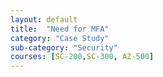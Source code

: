 ```yaml
---
layout: default
title:  "Need for MFA"
category: "Case Study"
sub-category: "Security"
courses: [SC-200,SC-300, AZ-500]
---
```



<html lang="en">
<head>
    <meta charset="UTF-8">
    <meta name="viewport" content="width=device-width, initial-scale=1.0">
    <title>Drag and Drop Text Example</title>
    <style>

        .draggable-text {
            display: inline-block;
            margin: 10px;
            padding: 10px 20px;
            border: 2px solid #ccc;
            border-radius: 5px;
            background-color: #fff;
            cursor: pointer;
            box-shadow: 0 4px 6px rgba(0, 0, 0, 0.1);
            transition: background-color 0.3s, transform 0.3s;
        }
        .draggable-text:hover {
            background-color: #e0e0e0;
            transform: scale(1.05);
        }
        .drop-area {
            width: 150px;
            height: 50px;
            border: 2px dashed #ccc;
            border-radius: 5px;
            margin: 10px;
            display: inline-block;
            vertical-align: top;
            background-color: #fafafa;
            box-shadow: 0 4px 6px rgba(0, 0, 0, 0.1);
            transition: background-color 0.3s, border-color 0.3s;
        }
        .drop-area:hover {
            background-color: #f0f0f0;
            border-color: #bbb;
        }
        .drop-area.correct {
            background-color: #d4edda;
            border-color: #c3e6cb;
        }
        .drop-area.incorrect {
            background-color: #f8d7da;
            border-color: #f5c6cb;
        }
        #message {
            font-size: 1.2em;
            margin-top: 20px;
        }
    </style>
</head>
<body>
    <div>
        <div class="draggable-text" draggable="true" ondragstart="drag(event)" id="redText">Red</div>
        <div class="draggable-text" draggable="true" ondragstart="drag(event)" id="blueText">Blue</div>
        <div class="draggable-text" draggable="true" ondragstart="drag(event)" id="greenText">Green</div>
    </div>
    <div>
        <p>Red</p>
        <div class="drop-area" ondrop="drop(event)" ondragover="allowDrop(event)" data-color="red"></div>
    </div>
    <div>
        <p>Blue</p>
        <div class="drop-area" ondrop="drop(event)" ondragover="allowDrop(event)" data-color="blue"></div>
    </div>
    <div>
        <p>Green</p>
        <div class="drop-area" ondrop="drop(event)" ondragover="allowDrop(event)" data-color="green"></div>
    </div>
    <p id="message"></p>

    <script>
        function allowDrop(event) {
            event.preventDefault();
        }

        function drag(event) {
            event.dataTransfer.setData("text", event.target.id);
        }

        function drop(event) {
            event.preventDefault();
            var data = event.dataTransfer.getData("text");
            var draggedElement = document.getElementById(data);
            var dropAreaColor = event.target.getAttribute("data-color");

            if (draggedElement.innerText.toLowerCase() === dropAreaColor) {
                event.target.appendChild(draggedElement);
                event.target.classList.add("correct");
                event.target.classList.remove("incorrect");
                document.getElementById("message").innerText = "Correct!";
            } else {
                event.target.classList.add("incorrect");
                event.target.classList.remove("correct");
                document.getElementById("message").innerText = "Error: Incorrect match.";
            }
        }
    </script>
</body>
</html>
